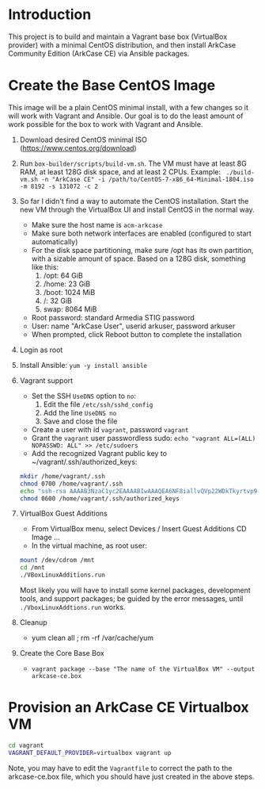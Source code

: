 # Introduction

This project is to build and maintain a Vagrant base box (VirtualBox provider) with a minimal CentOS distribution, and then install ArkCase Community Edition (ArkCase CE) via Ansible packages.

# Create the Base CentOS Image

This image will be a plain CentOS minimal install, with a few changes so it will work with Vagrant and Ansible.  Our goal is to do the least amount of work possible for the box to work with Vagrant and Ansible.

1. Download desired CentOS minimal ISO (https://www.centos.org/download)

2. Run `box-builder/scripts/build-vm.sh`.  The VM must have at least 8G RAM, at least 128G disk space, and at least 2 CPUs.  Example: ` ./build-vm.sh -n "ArkCase CE" -i /path/to/CentOS-7-x86_64-Minimal-1804.iso -m 8192 -s 131072 -c 2`

3. So far I didn't find a way to automate the CentOS installation.  Start the new VM through the VirtualBox UI and install CentOS in the normal way.
    * Make sure the host name is `acm-arkcase`
    * Make sure both network interfaces are enabled (configured to start automatically)
    * For the disk space partitioning, make sure /opt has its own partition, with a sizable amount of space.  Based on a 128G disk, something like this: 
        1. /opt: 64 GiB
        2. /home: 23 GiB
        3. /boot: 1024 MiB
        4. /: 32 GiB
        5. swap: 8064 MiB
    * Root password: standard Armedia STIG password
    * User: name "ArkCase User", userid arkuser, password arkuser
    * When prompted, click Reboot button to complete the installation
    
4. Login as root

5. Install Ansible: `yum -y install ansible`

6. Vagrant support
    * Set the SSH `UseDNS` option to `no`: 
        1. Edit the file `/etc/ssh/sshd_config`
        2. Add the line `UseDNS no`
        3. Save and close the file
    * Create a user with id `vagrant`, password `vagrant`
    * Grant the `vagrant` user passwordless sudo: `echo "vagrant ALL=(ALL) NOPASSWD: ALL" >> /etc/sudoers`
    * Add the recognized Vagrant public key to ~/vagrant/.ssh/authorized_keys:

    ```bash
    mkdir /home/vagrant/.ssh
    chmod 0700 /home/vagrant/.ssh
    echo "ssh-rsa AAAAB3NzaC1yc2EAAAABIwAAAQEA6NF8iallvQVp22WDkTkyrtvp9eWW6A8YVr+kz4TjGYe7gHzIw+niNltGEFHzD8+v1I2YJ6oXevct1YeS0o9HZyN1Q9qgCgzUFtdOKLv6IedplqoPkcmF0aYet2PkEDo3MlTBckFXPITAMzF8dJSIFo9D8HfdOV0IAdx4O7PtixWKn5y2hMNG0zQPyUecp4pzC6kivAIhyfHilFR61RGL+GPXQ2MWZWFYbAGjyiYJnAmCP3NOTd0jMZEnDkbUvxhMmBYSdETk1rRgm+R4LOzFUGaHqHDLKLX+FIPKcF96hrucXzcWyLbIbEgE98OHlnVYCzRdK8jlqm8tehUc9c9WhQ== vagrant insecure public key" >> /home/vagrant/.ssh/authorized_keys
    chmod 0600 /home/vagrant/.ssh/authorized_keys
    ```

7. VirtualBox Guest Additions
    * From VirtualBox menu, select Devices / Insert Guest Additions CD Image ...
    * In the virtual machine, as root user: 
    
    ```bash
    mount /dev/cdrom /mnt
    cd /mnt
    ./VBoxLinuxAdditions.run
    ```
    
    Most likely you will have to install some kernel packages, development tools, and support packages; be guided by the error messages, until `./VboxLinuxAddtions.run` works.
    
8. Cleanup
    * yum clean all ; rm -rf /var/cache/yum
    
9. Create the Core Base Box
    * `vagrant package --base "The name of the VirtualBox VM" --output arkcase-ce.box`
    
    
# Provision an ArkCase CE Virtualbox VM

```bash
cd vagrant
VAGRANT_DEFAULT_PROVIDER=virtualbox vagrant up
```

Note, you may have to edit the `Vagrantfile` to correct the path to the arkcase-ce.box file, which you should have just created in the above steps.
